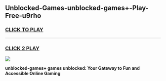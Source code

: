 
## Unblocked-Games-unblocked-games+-Play-Free-u9rho
<h3>
<a href="https://premium76.site?title=unblocked-games+&ref=21A">CLICK TO PLAY</a></h3>
<hr>

<h3>
<a href="https://premium76.site?title=unblocked-games+&ref=21A">CLICK 2 PLAY</a>
  
</h3>

<a href="https://premium76.site?title=unblocked-games+&ref=21A"><img src="https://clearcache.store/games.png"></a>


**unblocked-games+ games unblocked: Your Gateway to Fun and Accessible Online Gaming**
